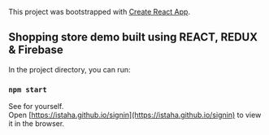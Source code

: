 This project was bootstrapped with [Create React App](https://github.com/facebook/create-react-app).

## Shopping store demo built using REACT, REDUX &  Firebase

In the project directory, you can run:

### `npm start`

See for yourself.<br />
Open [https://istaha.github.io/signin](https://istaha.github.io/signin) to view it in the browser.

